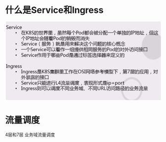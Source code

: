 

# 什么是Service和Ingress



![image-20220516192235849](什么是Service和Ingress.assets/image-20220516192235849-16919221582891.png)

# 流量调度
4层和7层  业务域流量调度